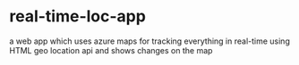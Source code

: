 # real-time-loc-app
a web app which uses azure maps for tracking everything in real-time using HTML geo location api and shows changes on the map
